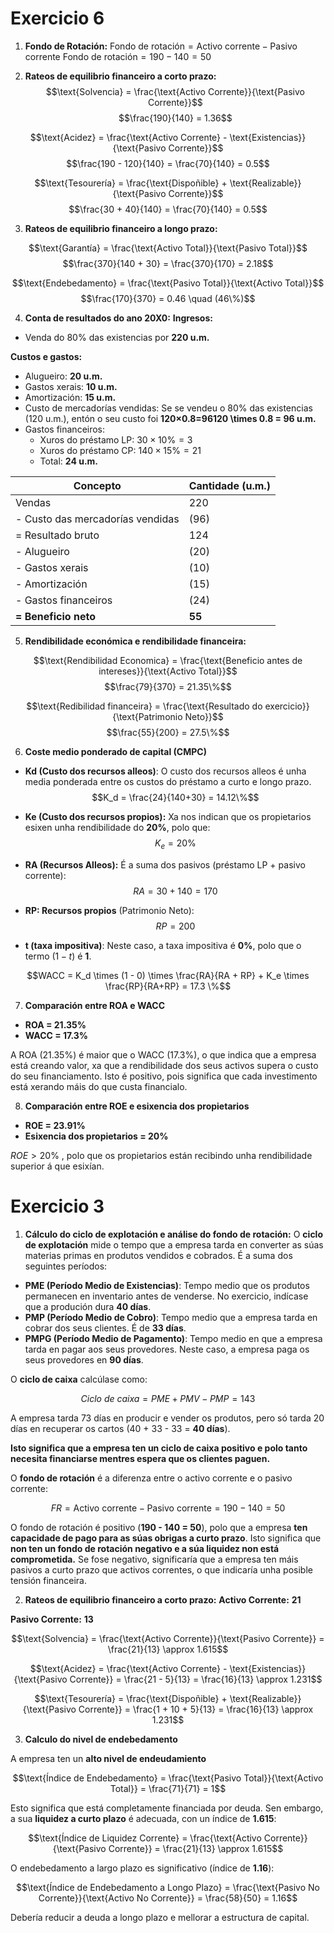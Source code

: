 # Exercicio 6
1. **Fondo de Rotación:** 
$\text{Fondo de rotación} = \text{Activo corrente}-\text{Pasivo corrente}$
$\text{Fondo de rotación}=190−140=50$

2. **Rateos de equilibrio financeiro a corto prazo:**
$$\text{Solvencia} = \frac{\text{Activo Corrente}}{\text{Pasivo Corrente}}$$
$$\frac{190}{140} = 1.36$$

$$\text{Acidez} = \frac{\text{Activo Corrente} - \text{Existencias}}{\text{Pasivo Corrente}}$$
$$\frac{190 - 120}{140} = \frac{70}{140} = 0.5$$

$$\text{Tesourería} = \frac{\text{Dispoñible} + \text{Realizable}}{\text{Pasivo Corrente}}$$
$$\frac{30 + 40}{140} = \frac{70}{140} = 0.5$$


3. **Rateos de equilibrio financeiro a longo prazo:**

$$\text{Garantía} = \frac{\text{Activo Total}}{\text{Pasivo Total}}$$
$$\frac{370}{140 + 30} = \frac{370}{170} = 2.18$$

$$\text{Endebedamento} = \frac{\text{Pasivo Total}}{\text{Activo Total}}$$
$$\frac{170}{370} = 0.46 \quad (46\%)$$


4. **Conta de resultados do ano 20X0:**
**Ingresos:**
- Venda do 80% das existencias por **220 u.m.**

**Custos e gastos:**
- Alugueiro: **20 u.m.**
- Gastos xerais: **10 u.m.**
- Amortización: **15 u.m.**
- Custo de mercadorías vendidas: Se se vendeu o 80% das existencias (120 u.m.), entón o seu custo foi **120×0.8=96120 \times 0.8 = 96 u.m.**
- Gastos financeiros:
    - Xuros do préstamo LP: $30 \times 10\% = 3$
    - Xuros do préstamo CP: $140 \times 15\% = 21$
    - Total: **24 u.m.**

| Concepto                         | Cantidade (u.m.) |
| -------------------------------- | ---------------- |
| Vendas                           | 220              |
| - Custo das mercadorías vendidas | (96)             |
| = Resultado bruto                | 124              |
| - Alugueiro                      | (20)             |
| - Gastos xerais                  | (10)             |
| - Amortización                   | (15)             |
| - Gastos financeiros             | (24)             |
| **= Beneficio neto**             | **55**           |

5. **Rendibilidade económica e rendibilidade financeira:**

$$\text{Rendibilidad Economica} = \frac{\text{Beneficio antes de intereses}}{\text{Activo Total}}$$
$$\frac{79}{370} = 21.35\%$$


$$\text{Redibilidad financeira} = \frac{\text{Resultado do exercicio}}{\text{Patrimonio Neto}}$$
$$\frac{55}{200} = 27.5\%$$

6.  **Coste medio ponderado de capital (CMPC)**


- **Kd (Custo dos recursos alleos)**: O custo dos recursos alleos é unha media ponderada entre os custos do préstamo a curto e longo prazo.
$$K_d = \frac{24}{140+30}  = 14.12\%$$

- **Ke (Custo dos recursos propios):** Xa nos indican que os propietarios esixen unha rendibilidade do **20%**, polo que: $$K_e = 20\%$$
- **RA (Recursos Alleos):** É a suma dos pasivos (préstamo LP + pasivo corrente):  $$RA = 30 + 140 = 170$$
- **RP: Recursos propios** (Patrimonio Neto):
$$RP = 200$$

- **t (taxa impositiva)**: Neste caso, a taxa impositiva é **0%**, polo que o termo $(1 - t)$ é **1**.
 

$$WACC = K_d \times (1 - 0) \times \frac{RA}{RA + RP} + K_e \times  \frac{RP}{RA+RP} = 17.3 \%$$

7. **Comparación entre ROA e WACC**

- **ROA = 21.35%**
- **WACC = 17.3%**

A ROA (21.35%) é maior que o WACC (17.3%), o que indica que a empresa está creando valor, xa que a rendibilidade dos seus activos supera o custo do seu financiamento. Isto é positivo, pois significa que cada investimento está xerando máis do que custa financialo.

 8. **Comparación entre ROE e esixencia dos propietarios**
- **ROE = 23.91%**
- **Esixencia dos propietarios = 20%**

$ROE > 20$%  , polo que os propietarios están recibindo unha rendibilidade superior á que esixían.

# Exercicio 3
1. **Cálculo do ciclo de explotación e análise do fondo de rotación:**
O **ciclo de explotación** mide o tempo que a empresa tarda en converter as súas materias primas en produtos vendidos e cobrados. É a suma dos seguintes períodos:

- **PME (Período Medio de Existencias)**: Tempo medio que os produtos permanecen en inventario antes de venderse. No exercicio, indícase que a produción dura **40 días**.
- **PMP (Período Medio de Cobro)**: Tempo medio que a empresa tarda en cobrar dos seus clientes. É de **33 días**.
- **PMPG (Período Medio de Pagamento)**: Tempo medio en que a empresa tarda en pagar aos seus provedores. Neste caso, a empresa paga os seus provedores en **90 días**.

O **ciclo de caixa** calcúlase como:

$$Ciclo \ de \ caixa = PME + PMV - PMP=143$$

A empresa tarda 73 días en producir e vender os produtos, pero só tarda 20 días en recuperar os cartos (40 + 33 - 33 = **40 días**). 

**Isto significa que a empresa ten un ciclo de caixa positivo e polo tanto necesita financiarse mentres espera que os clientes paguen.**


O **fondo de rotación** é a diferenza entre o activo corrente e o pasivo corrente:

$$FR = \text{Activo corrente} - \text{Pasivo corrente} = 190 - 140 = 50$$


O fondo de rotación é positivo (**190 - 140 = 50**), polo que a empresa **ten capacidade de pago para as súas obrigas a curto prazo**. Isto significa que **non ten un fondo de rotación negativo e a súa liquidez non está comprometida.** Se fose negativo, significaría que a empresa ten máis pasivos a curto prazo que activos correntes, o que indicaría unha posible tensión financeira.

2. **Rateos de equilibrio financeiro a corto prazo:**
**Activo Corrente:**  **21**

**Pasivo Corrente:** **13**

$$\text{Solvencia} = \frac{\text{Activo Corrente}}{\text{Pasivo Corrente}} = \frac{21}{13} \approx 1.615$$

$$\text{Acidez} = \frac{\text{Activo Corrente} - \text{Existencias}}{\text{Pasivo Corrente}} = \frac{21 - 5}{13} = \frac{16}{13} \approx 1.231$$

$$\text{Tesourería} = \frac{\text{Dispoñible} + \text{Realizable}}{\text{Pasivo Corrente}} = \frac{1 + 10 + 5}{13} = \frac{16}{13} \approx 1.231$$

3. **Calculo do nivel de endebedamento**

A empresa ten un **alto nivel de endeudamiento**

$$\text{Índice de Endebedamento} = \frac{\text{Pasivo Total}}{\text{Activo Total}} = \frac{71}{71} = 1$$

Esto significa que está completamente financiada por deuda. Sen embargo, a sua **liquidez a curto plazo** é adecuada, con un índice de **1.615**:

$$\text{Índice de Liquidez Corrente} = \frac{\text{Activo Corrente}}{\text{Pasivo Corrente}} = \frac{21}{13} \approx 1.615$$

O endebedamento a largo plazo es significativo (índice de **1.16**):

$$\text{Índice de Endebedamento a Longo Plazo} = \frac{\text{Pasivo No Corrente}}{\text{Activo No Corrente}} = \frac{58}{50} = 1.16$$

Debería reducir a deuda a longo plazo e mellorar a estructura de capital.